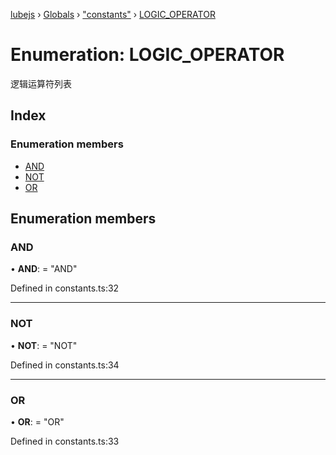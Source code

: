 [lubejs](../README.md) › [Globals](../globals.md) › ["constants"](../modules/_constants_.md) › [LOGIC_OPERATOR](_constants_.logic_operator.md)

# Enumeration: LOGIC_OPERATOR

逻辑运算符列表

## Index

### Enumeration members

* [AND](_constants_.logic_operator.md#and)
* [NOT](_constants_.logic_operator.md#not)
* [OR](_constants_.logic_operator.md#or)

## Enumeration members

###  AND

• **AND**: = "AND"

Defined in constants.ts:32

___

###  NOT

• **NOT**: = "NOT"

Defined in constants.ts:34

___

###  OR

• **OR**: = "OR"

Defined in constants.ts:33
